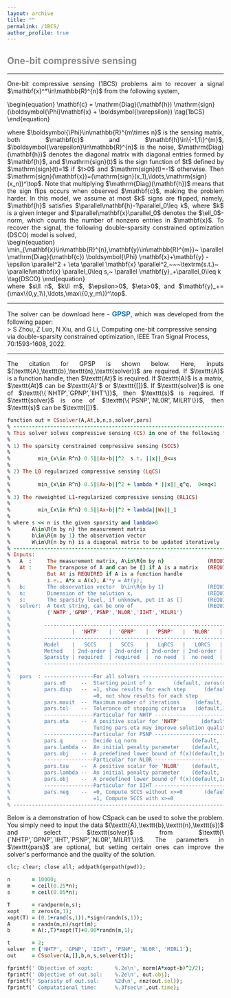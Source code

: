 ```yaml
---
layout: archive
title: ""   
permalink: /1BCS/
author_profile: true
---
```


<style>
a:link {
  text-decoration: none;
}

a:visited {
  text-decoration: none;
}

a:hover {
  text-decoration: underline;
}

a:active {
  text-decoration: underline;
}
</style>

 

##  <span style="color:#8C8C8C"> One-bit compressive sensing</span> 
---
<div style="text-align:justify;">
One-bit compressive sensing (1BCS) problems aim to recover a signal $\mathbf{x}^*\in\mathbb{R}^{n}$ from the following system,
</div>

\begin{equation}
\mathbf{c} = \mathrm{Diag}(\mathbf{h}) \mathrm{sign}(\boldsymbol{\Phi}\mathbf{x} + \boldsymbol{\varepsilon}) \tag{1bCS}
\end{equation} 

<div style="text-align:justify;">
where $\boldsymbol{\Phi}\in\mathbb{R}^{m\times n}$ is the sensing matrix, both $\mathbf{c}$ and $\mathbf{h}\in\{-1,1\}^{m}$, $\boldsymbol{\varepsilon}\in\mathbb{R}^{n}$ is the noise, $\mathrm{Diag}(\mathbf{h})$ denotes the diagonal matrix with diagonal entries formed by $\mathbf{h}$, and $\mathrm{sign}(t)$ is the sign function of $t$ defined by $\mathrm{sign}(t)=1$ if $t>0$ and $\mathrm{sign}(t)=-1$ otherwise. Then $\mathrm{sign}(\mathbf{x})=(\mathrm{sign}(x_1),\ldots,\mathrm{sign}(x_n))^\top$. Note that multiplying $\mathrm{Diag}(\mathbf{h})$ means that the sign flips occurs when observed $\mathbf{c}$, making the problem harder. In this model, we assume at most $k$ signs are flipped, namely, $\mathbf{h}$ satisfies $\parallel\mathbf{h}-1\parallel_0\leq k$, where $k$ is a given integer and $\parallel\mathbf{x}\parallel_0$ denotes the $\ell_0$-norm, which counts the number of nonzero entries in $\mathbf{x}$. To recover the signal, the following double-sparsity constrained optimization (DSCO) model is solved, 
</div>      
\begin{equation}
\min_{\mathbf{x}\in\mathbb{R}^{n},\mathbf{y}\in\mathbb{R}^{m}}~  \parallel \mathrm{Diag}(\mathbf{c}) \boldsymbol{\Phi} \mathbf{x}+\mathbf{y} -\epsilon \parallel^2 + \eta \parallel \mathbf{x} \parallel^2,~~~\textrm{s.t.}~ \parallel\mathbf{x} \parallel_0\leq s,~ \parallel \mathbf{y}_+\parallel_0\leq k \tag{DSCO}
\end{equation}
<div style="text-align:justify;">
where $s\ll n$, $k\ll m$, $\epsilon>0$, $\eta>0$, and $\mathbf{y}_+=(\max\{0,y_1\},\ldots,\max\{0,y_m\})^\top$.
</div> 
  
---
<div style="text-align:justify;">
The solver can be download here - <a style="font-size: 16px; font-weight: bold;color:#006DB0" href="https://github.com/ShenglongZhou/GPSP" target="_blank">GPSP</a>, which was developed from the following paper:
</div>  
>  <span style="font-size: 14px"> S Zhou, Z Luo, N Xiu, and G Li, Computing one-bit compressive sensing via double-sparsity constrained optimization, IEEE Tran Signal Process, 70:1593-1608, 2022. </span>
  
---
<div style="text-align:justify;">
The citation for GPSP is shown below. Here, inputs $(\texttt{A},\texttt{b},\texttt{n},\texttt{solver})$ are required. If $\texttt{A}$ is a function handle, then $\texttt{At}$ is required. If $\texttt{A}$ is a matrix,  $\texttt{At}$ can be $\texttt{A}'$ or $\texttt{[]}$. If $\texttt{solver}$ is one of $\texttt{\{`NHTP',`GPNP',`IIHT'\}}$, then $\texttt{s}$ is required. If $\texttt{solver}$ is one of $\texttt{\{`PSNP',`NL0R',`MILR1'\}}$, then $\texttt{s}$ can be $\texttt{[]}$.
</div>

<p style="line-height: 1;"></p>

```ruby
function out = CSsolver(A,At,b,n,s,solver,pars)
% -------------------------------------------------------------------------
% This solver solves compressive sensing (CS) in one of the following forms
%
% 1) The sparsity constrained compressive sensing (SCCS)
%
%         min_{x\in R^n} 0.5||Ax-b||^2  s.t. ||x||_0<=s
%
% 2) The L0 regularized compressive sensing (LqCS)
%
%         min_{x\in R^n} 0.5||Ax-b||^2 + lambda * ||x||_q^q,  0<=q<1 
%
% 3) The reweighted L1-regularized compressive sensing (RL1CS)
%
%         min_{x\in R^n} 0.5||Ax-b||^2 + lambda||Wx||_1
%
% where s << n is the given sparsity and lambda>0 
%       A\in\R{m by n} the measurement matrix
%       b\in\R{m by 1} the observation vector 
%       W\in\R{n by n} is a diagonal matrix to be updated iteratively
% -------------------------------------------------------------------------
% Inputs:
%   A  :     The measurement matrix, A\in\R{m by n}              (REQUIRED)
%   At :     The transpose of A and can be [] if A is a matrix   (REQUIRED)
%            But At is REQUIRED if A is a function handle 
%            i.e., A*x = A(x); A'*y = At(y); 
%   b:       The observation vector  b\in\R{m by 1}              (REQUIRED)
%   n:       Dimension of the solution x,                        (REQUIRED)
%   s:       The sparsity level, if unknown, put it as []        (REQUIRED)
%   solver:  A text string, can be one of                        (REQUIRED)
%            {'NHTP','GPNP','PSNP','NL0R','IIHT','MILR1'}
%
%           --------------------------------------------------------------------------------
%                    |  'NHTP'   |  'GPNP'   |  'PSNP'   |  'NL0R'   |  'IIHT'   |  'MIRL1'   
%           --------------------------------------------------------------------------------
%           Model    |   SCCS    |   SCCS    |   LqRCS   |   L0RCS   |   SCCS    |   RL1CS     
%           Method   | 2nd-order | 2nd-order | 2nd-order | 2nd-order | 1st-order | 1st-order  
%           Sparsity | required  | required  |  no need  |  no need  | required  |  no need
%           --------------------------------------------------------------------------------  
%
%   pars  : ----------------For all solvers -------------------------------
%           pars.x0     --  Starting point of x       (default, zeros(n,1))                     
%           pars.disp   --  =1, show results for each step      (default,1)
%                           =0, not show results for each step
%           pars.maxit  --  Maximum number of iterations     (default, 2e3) 
%           pars.tol    --  Tolerance of stopping criteria   (default,1e-6)
%           ----------------Particular for NHTP ---------------------------
%           pars.eta    --  A positive scalar for 'NHTP'       (default, 1)  
%                           Tuning pars.eta may improve solution quality.
%           ----------------Particular for PSNP ---------------------------
%           pars.q      --  Decide Lq norm                  (default,  0.5)  
%           pars.lambda --  An initial penalty parameter    (default,  0.1)
%           pars.obj    --  A predefined lower bound of f(x)(default,1e-20)
%           ----------------Particular for NL0R ---------------------------
%           pars.tau    --  A positive scalar for 'NL0R'    (default,    1)  
%           pars.lambda --  An initial penalty parameter    (default,  0.1)
%           pars.obj    --  A predefined lower bound of f(x)(default,1e-20)
%           ----------------Particular for IIHT ---------------------------
%           pars.neg    --  =0, Compute SCCS without x>=0       (default,0)
%                           =1, Compute SCCS with x>=0
% -------------------------------------------------------------------------
```

<div style="text-align:justify;">
Below is a demonstration of how CSpack can be used to solve the problem. You simply need to input the data $(\texttt{A},\texttt{b},\texttt{n},\texttt{s})$  and select $\texttt{solver}$ from $\texttt{\{`NHTP',`GPNP',`IIHT',`PSNP',`NL0R',`MILR1'\}}$. The parameters in $\texttt{pars}$ are optional, but setting certain ones can improve the solver's performance and the quality of the solution.
</div>

<p style="line-height: 1;"></p>

```ruby
clc; clear; close all; addpath(genpath(pwd));

n       = 10000;  
m       = ceil(0.25*n); 
s       = ceil(0.05*n); 

T       = randperm(n,s);  
xopt    = zeros(n,1);
xopt(T) = (0.1+rand(s,1)).*sign(randn(s,1));  
A       = randn(m,n)/sqrt(m);   
b       = A(:,T)*xopt(T)+0.00*randn(m,1);  

t       = 2; 
solver  = {'NHTP', 'GPNP', 'IIHT', 'PSNP', 'NL0R', 'MIRL1'};
out     = CSsolver(A,[],b,n,s,solver{t}); 

fprintf(' Objective of xopt:       %.2e\n', norm(A*xopt-b)^2/2);
fprintf(' Objective of out.sol:    %.2e\n', out.obj);
fprintf(' Sparsity of out.sol:     %2d\n', nnz(out.sol));
fprintf(' Computational time:      %.3fsec\n',out.time); 
```
